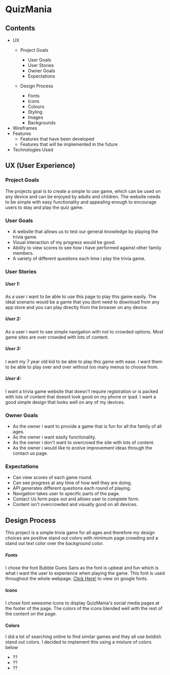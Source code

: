 # QuizMania


## Contents

* UX 
    * Project Goals
      * User Goals
      * User Stories
      * Owner Goals
      * Expectations
    
    * Design Process
        * Fonts
        * Icons
        * Colours
        * Styling
        * Images
        * Backgrounds
* Wireframes 
* Features 
    * Features that have been developed
    *  Features that will be implemented in the future
* Technologies Used 


## UX (User Experience) 
### Project Goals
The projects goal is to create a simple to use game, which can be used on any device and can be enjoyed by adults and children. The website needs to be simple with easy functionality and appealing enough to encourage users to stay and play the quiz game.

### User Goals
* A website that allows us to test our general knowledge by playing the trivia game.
* Visual interaction of my progress would be good.
* Ability to view scores to see how i have performed against other family members.
* A variety of different questions each time i play the trivia game.

### User Stories
##### User 1:
As a user i want to be able to use this page to play this game easily. The ideal scenario would be a game that you dont need to download from any app store and you can play directly from the browser on any device.

##### User 2:
As a user i want to see simple navigation with not to crowded options. Most game sites are over crowded with lots of content.

##### User 3:
I want my 7 year old kid to be able to play this game with ease. I want them to be able to play over and over without too many menus to choose from.

##### User 4:
I want a trivia game website that doesn't require registration or is packed with lots of content that doesnt look good on my phone or ipad.  I want a good simple design that looks well on any of my devices.


### Owner Goals

* As the owner i want to provide a game that is fun for all the family of all ages.
* As the owner i want easily functionality.
* As the owner i don't want to overcrowd the site with lots of content.
* As the owner i would like to eceive improvement ideas through the contact us page.


### Expectations
* Can view scores of each game round.
* Can see progress at any time of how well they are doing.
* API generates different questions each round of playing.
* Navigation takes user to specific parts of the page.
* Contact Us form pops out and allows user to complete form.
* Content isn't overcrowded and visually good on all devices.

## Design Process
This project is a simple trivia game for all ages and therefore my design choices are positive stand out colors with minimum page crowding and a stand out text color over the background color.

##### Fonts
I chose the font Bubble Gums Sans as the font is upbeat and fun which is what i want the user to experience when playing the game. This font is used throughout the whole webpage. <a href="https://fonts.google.com/specimen/Bubblegum+Sans">Click Here!</a> to view on google fonts.

##### Icons
I chose font awesome icons to display QuizMania's social media pages at the footer of the page. The colors of the icons blended well with the rest of the content on the page. 

#### Colors
I did a lot of searching online to find similar games and they all use boldish stand out colors. I decided to implement this using a mixture of colors below 

* ??
* ?? 
* ??

#### 